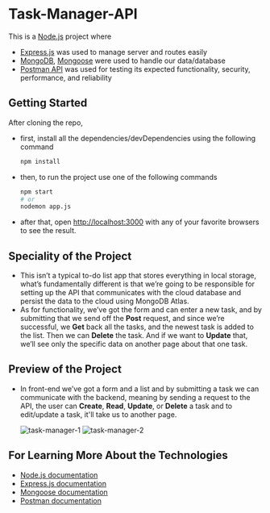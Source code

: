 # Task-Manager-API
This is a [Node.js](https://nodejs.org/en) project where 
  - [Express.js](https://expressjs.com/) was used to manage server and routes easily
  - [MongoDB](https://www.mongodb.com/), [Mongoose](https://mongoosejs.com/) were used to handle our data/database
  - [Postman API](https://www.postman.com/) was used for testing its expected functionality, security, performance, and reliability

## Getting Started
After cloning the repo, 
- first, install all the dependencies/devDependencies using the following command
  
  ```bash
  npm install
  ```
- then, to run the project use one of the following commands

  ```bash
  npm start
  # or
  nodemon app.js
  ```
- after that, open [http://localhost:3000](http://localhost:3000) with any of your favorite browsers to see the result.

## Speciality of the Project
  - This isn’t a typical to-do list app that stores everything in local storage, what’s fundamentally different is that we’re going to be responsible for setting up the API that communicates with the cloud database and persist the data to the cloud using MongoDB Atlas.
  - As for functionality, we’ve got the form and can enter a new task, and by submitting that we send off the **Post** request, and since we’re successful, we **Get** back all the tasks, and the newest task is added to the list. Then we can **Delete** the task. And if we want to **Update** that, we’ll see only the specific data on another page  about that one task. 

## Preview of the Project
  - In front-end we’ve got a form and a list and by submitting a task we can communicate with the backend, meaning by sending a request to the API, the user can **Create**, **Read**, **Update**, or **Delete** a task and to edit/update a task, it'll take us to another page.
  
    ![task-manager-1](https://github.com/Rashed112/Task-Manager-API/assets/44283694/be848b7a-8ba3-4ca2-b20d-fe1a3ada679a)
    ![task-manager-2](https://github.com/Rashed112/Task-Manager-API/assets/44283694/83a6824e-1cac-4667-827f-1c7a7585e18e)

## For Learning More About the Technologies
- [Node.js documentation](https://nodejs.org/en/docs)
- [Express.js documentation](https://expressjs.com/en/5x/api.html)
- [Mongoose documentation](https://mongoosejs.com/docs/)
- [Postman documentation](https://learning.postman.com/docs/introduction/overview/)
  
